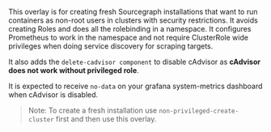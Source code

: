 This overlay is for creating fresh Sourcegraph installations that want to run containers as non-root users in clusters with security restrictions.
It avoids creating Roles and does all the rolebinding in a namespace. It configures Prometheus to work in the namespace and not require ClusterRole wide privileges when doing service discovery for scraping targets. 

It also adds the `delete-cadvisor component` to disable cAdvisor as **cAdvisor does not work without privileged role**.

It is expected to receive `no-data` on your grafana system-metrics dashboard when cAdvisor is disabled.

> Note: To create a fresh installation use `non-privileged-create-cluster` first and then use this overlay.
